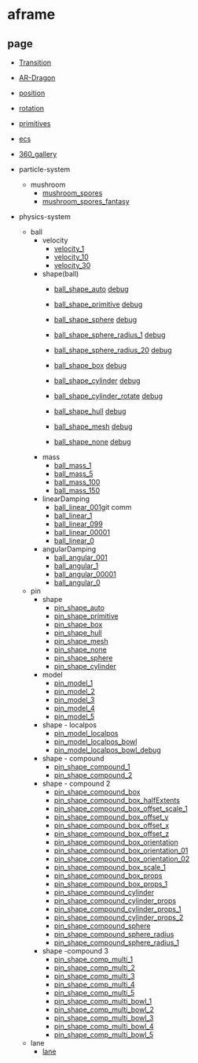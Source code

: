 # aframe

## page

- [Transition](https://k38.github.io/aframe/transition/)
- [AR-Dragon](https://k38.github.io/aframe/ar_dragon/)

- [position](https://k38.github.io/aframe/position/)
- [rotation](https://k38.github.io/aframe/rotation/)
- [primitives](https://k38.github.io/aframe/primitives/)
- [ecs](https://k38.github.io/aframe/ecs/)
- [360_gallery](https://k38.github.io/aframe/360_gallery/)

- particle-system
    - mushroom
        - [mushroom_spores](https://k38.github.io/aframe/mushroom_spores/index.html)
        - [mushroom_spores_fantasy](https://k38.github.io/aframe/mushroom_spores/fantasy.html)

- physics-system
    - ball
        - velocity
            - [velocity_1](https://k38.github.io/aframe/physics-system/velocity_1.html)
            - [velocity_10](https://k38.github.io/aframe/physics-system/velocity_10.html)
            - [velocity_30](https://k38.github.io/aframe/physics-system/velocity_30.html)
        - shape(ball)
            - [ball_shape_auto](https://k38.github.io/aframe/physics-system/ball_shape_auto.html) [debug](https://k38.github.io/aframe/physics-system/ball_shape_auto_debug.html)
            - [ball_shape_primitive](https://k38.github.io/aframe/physics-system/ball_shape_primitive.html) [debug](https://k38.github.io/aframe/physics-system/ball_shape_primitive_debug.html)
            - [ball_shape_sphere](https://k38.github.io/aframe/physics-system/ball_shape_sphere.html) [debug](https://k38.github.io/aframe/physics-system/ball_shape_sphere_debug.html)
            - [ball_shape_sphere_radius_1](https://k38.github.io/aframe/physics-system/ball_shape_sphere_radius_1.html) [debug](https://k38.github.io/aframe/physics-system/ball_shape_sphere_radius_1_debug.html)
            - [ball_shape_sphere_radius_20](https://k38.github.io/aframe/physics-system/ball_shape_sphere_radius_20.html) [debug](https://k38.github.io/aframe/physics-system/ball_shape_sphere_radius_20_debug.html)

            - [ball_shape_box](https://k38.github.io/aframe/physics-system/ball_shape_box.html) [debug](https://k38.github.io/aframe/physics-system/ball_shape_box_debug.html)
            - [ball_shape_cylinder](https://k38.github.io/aframe/physics-system/ball_shape_cylinder.html) [debug](https://k38.github.io/aframe/physics-system/ball_shape_cylinder_debug.html)
            - [ball_shape_cylinder_rotate](https://k38.github.io/aframe/physics-system/ball_shape_cylinder_rotate.html) [debug](https://k38.github.io/aframe/physics-system/ball_shape_cylinder_rotate_debug.html)
            - [ball_shape_hull](https://k38.github.io/aframe/physics-system/ball_shape_hull.html) [debug](https://k38.github.io/aframe/physics-system/ball_shape_hull_debug.html)

            - [ball_shape_mesh](https://k38.github.io/aframe/physics-system/ball_shape_mesh.html) [debug](https://k38.github.io/aframe/physics-system/ball_shape_mesh_debug.html)
            - [ball_shape_none](https://k38.github.io/aframe/physics-system/ball_shape_none.html) [debug](https://k38.github.io/aframe/physics-system/ball_shape_none_debug.html)
        - mass
            - [ball_mass_1](https://k38.github.io/aframe/physics-system/ball_mass_1.html)
            - [ball_mass_5](https://k38.github.io/aframe/physics-system/ball_mass_5.html)
            - [ball_mass_100](https://k38.github.io/aframe/physics-system/ball_mass_100.html)
            - [ball_mass_150](https://k38.github.io/aframe/physics-system/ball_mass_150.html)
        - linearDamping
            - [ball_linear_001](https://k38.github.io/aframe/physics-system/ball_linear_001.html)git comm
            - [ball_linear_1](https://k38.github.io/aframe/physics-system/ball_linear_1.html)
            - [ball_linear_099](https://k38.github.io/aframe/physics-system/ball_linear_099.html)
            - [ball_linear_00001](https://k38.github.io/aframe/physics-system/ball_linear_00001.html)
            - [ball_linear_0](https://k38.github.io/aframe/physics-system/ball_linear_0.html)
        - angularDamping
            - [ball_angular_001](https://k38.github.io/aframe/physics-system/ball_angular_001.html)
            - [ball_angular_1](https://k38.github.io/aframe/physics-system/ball_angular_1.html)
            - [ball_angular_00001](https://k38.github.io/aframe/physics-system/ball_angular_00001.html)
            - [ball_angular_0](https://k38.github.io/aframe/physics-system/ball_angular_0.html)
    - pin
        - shape
            - [pin_shape_auto](https://k38.github.io/aframe/physics-system/pin_shape_auto.html)
            - [pin_shape_primitive](https://k38.github.io/aframe/physics-system/pin_shape_primitive.html)
            - [pin_shape_box](https://k38.github.io/aframe/physics-system/pin_shape_box.html)
            - [pin_shape_hull](https://k38.github.io/aframe/physics-system/pin_shape_hull.html)
            - [pin_shape_mesh](https://k38.github.io/aframe/physics-system/pin_shape_mesh.html)
            - [pin_shape_none](https://k38.github.io/aframe/physics-system/pin_shape_none.html)
            - [pin_shape_sphere](https://k38.github.io/aframe/physics-system/pin_shape_sphere.html)
            - [pin_shape_cylinder](https://k38.github.io/aframe/physics-system/pin_shape_cylinder.html)
        - model
            - [pin_model_1](https://k38.github.io/aframe/physics-system/pin_model_1.html)
            - [pin_model_2](https://k38.github.io/aframe/physics-system/pin_model_2.html)
            - [pin_model_3](https://k38.github.io/aframe/physics-system/pin_model_3.html)
            - [pin_model_4](https://k38.github.io/aframe/physics-system/pin_model_4.html)
            - [pin_model_5](https://k38.github.io/aframe/physics-system/pin_model_5.html)
        - shape - localpos
            - [pin_model_localpos](https://k38.github.io/aframe/physics-system/pin_model_localpos.html)
            - [pin_model_localpos_bowl](https://k38.github.io/aframe/physics-system/pin_model_localpos_bowl.html)
            - [pin_model_localpos_bowl_debug](https://k38.github.io/aframe/physics-system/pin_model_localpos_bowl_debug.html)
        - shape - compound
            - [pin_shape_compound_1](https://k38.github.io/aframe/physics-system/pin_shape_compound_1.html)
            - [pin_shape_compound_2](https://k38.github.io/aframe/physics-system/pin_shape_compound_2.html)
        - shape - compound 2
            - [pin_shape_compound_box](https://k38.github.io/aframe/physics-system/pin_shape_compound_box.html)
            - [pin_shape_compound_box_halfExtents](https://k38.github.io/aframe/physics-system/pin_shape_compound_box_halfExtents.html)
            - [pin_shape_compound_box_offset_scale_1](https://k38.github.io/aframe/physics-system/pin_shape_compound_box_offset_scale_1.html)
            - [pin_shape_compound_box_offset_y](https://k38.github.io/aframe/physics-system/pin_shape_compound_box_offset_y.html)
            - [pin_shape_compound_box_offset_x](https://k38.github.io/aframe/physics-system/pin_shape_compound_box_offset_x.html)
            - [pin_shape_compound_box_offset_z](https://k38.github.io/aframe/physics-system/pin_shape_compound_box_offset_z.html)
            - [pin_shape_compound_box_orientation](https://k38.github.io/aframe/physics-system/pin_shape_compound_box_orientation.html)
            - [pin_shape_compound_box_orientation_01](https://k38.github.io/aframe/physics-system/pin_shape_compound_box_orientation_01.html)
            - [pin_shape_compound_box_orientation_02](https://k38.github.io/aframe/physics-system/pin_shape_compound_box_orientation_02.html)
            - [pin_shape_compound_box_scale_1](https://k38.github.io/aframe/physics-system/pin_shape_compound_box_scale_1.html)
            - [pin_shape_compound_box_props](https://k38.github.io/aframe/physics-system/pin_shape_compound_box_props.html)
            - [pin_shape_compound_box_props_1](https://k38.github.io/aframe/physics-system/pin_shape_compound_box_props_1.html)
            - [pin_shape_compound_cylinder](https://k38.github.io/aframe/physics-system/pin_shape_compound_cylinder.html)
            - [pin_shape_compound_cylinder_props](https://k38.github.io/aframe/physics-system/pin_shape_compound_cylinder_props.html)
            - [pin_shape_compound_cylinder_props_1](https://k38.github.io/aframe/physics-system/pin_shape_compound_cylinder_props_1.html)
            - [pin_shape_compound_cylinder_props_2](https://k38.github.io/aframe/physics-system/pin_shape_compound_cylinder_props_2.html)
            - [pin_shape_compound_sphere](https://k38.github.io/aframe/physics-system/pin_shape_compound_sphere.html)
            - [pin_shape_compound_sphere_radius](https://k38.github.io/aframe/physics-system/pin_shape_compound_sphere_radius.html)
            - [pin_shape_compound_sphere_radius_1](https://k38.github.io/aframe/physics-system/pin_shape_compound_sphere_radius_1.html)
        - shape -compound 3
            - [pin_shape_comp_multi_1](https://k38.github.io/aframe/physics-system/pin_shape_comp_multi_1.html)
            - [pin_shape_comp_multi_2](https://k38.github.io/aframe/physics-system/pin_shape_comp_multi_2.html)
            - [pin_shape_comp_multi_3](https://k38.github.io/aframe/physics-system/pin_shape_comp_multi_3.html)
            - [pin_shape_comp_multi_4](https://k38.github.io/aframe/physics-system/pin_shape_comp_multi_4.html)
            - [pin_shape_comp_multi_5](https://k38.github.io/aframe/physics-system/pin_shape_comp_multi_5.html)
            - [pin_shape_comp_multi_bowl_1](https://k38.github.io/aframe/physics-system/pin_shape_comp_multi_bowl_1.html)
            - [pin_shape_comp_multi_bowl_2](https://k38.github.io/aframe/physics-system/pin_shape_comp_multi_bowl_2.html)
            - [pin_shape_comp_multi_bowl_3](https://k38.github.io/aframe/physics-system/pin_shape_comp_multi_bowl_3.html)
            - [pin_shape_comp_multi_bowl_4](https://k38.github.io/aframe/physics-system/pin_shape_comp_multi_bowl_4.html)
            - [pin_shape_comp_multi_bowl_5](https://k38.github.io/aframe/physics-system/pin_shape_comp_multi_bowl_5.html)
    - lane
        - [lane](https://k38.github.io/aframe/physics-system/lane.html)
